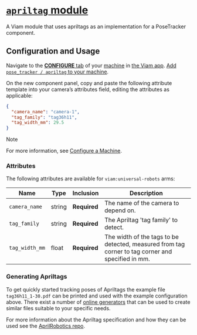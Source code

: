 # [`apriltag` module](https://app.viam.com/module/viam/apriltag) 

A Viam module that uses apriltags as an implementation for a PoseTracker component.

## Configuration and Usage

Navigate to the [**CONFIGURE** tab](https://docs.viam.com/build/configure/) of your [machine](https://docs.viam.com/fleet/machines/) in [the Viam app](https://app.viam.com/).
[Add `pose_tracker / apriltag` to your machine](https://docs.viam.com/build/configure/#components).

On the new component panel, copy and paste the following attribute template into your camera’s attributes field, editing the attributes as applicable:

```json
{
  "camera_name": "camera-1",
  "tag_family": "tag36h11",
  "tag_width_mm": 29.5
}
```

> [!NOTE]  
> For more information, see [Configure a Machine](https://docs.viam.com/manage/configuration/).

### Attributes

The following attributes are available for `viam:universal-robots` arms:

| Name | Type | Inclusion | Description |
| ---- | ---- | --------- | ----------- |
| `camera_name` | string | **Required** | The name of the camera to depend on. |
| `tag_family` | string | **Required** | The Apriltag 'tag family' to detect. |
| `tag_width_mm` | float | **Required** | The width of the tags to be detected, measured from tag corner to tag corner and specified in mm. |

### Generating Apriltags

To get quickly started tracking poses of Apriltags the example file `tag36h11_1-30.pdf` can be printed and used with the example configuration above.  There exist a number of [online generators](https://shiqiliu-67.github.io/apriltag-generator/) that can be used to create similar files suitable to your specific needs.

For more information about the Apriltag specification and how they can be used see the [AprilRobotics repo](https://github.com/aprilrobotics/apriltag).
